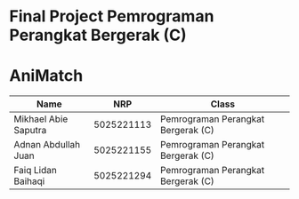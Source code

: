 # Final Project Pemrograman Perangkat Bergerak (C)

# AniMatch

| Name                 | NRP        | Class                              |
| -------------------- | ---------- | ---------------------------------- |
| Mikhael Abie Saputra | 5025221113 | Pemrograman Perangkat Bergerak (C) |
| Adnan Abdullah Juan  | 5025221155 | Pemrograman Perangkat Bergerak (C) |
| Faiq Lidan Baihaqi   | 5025221294 | Pemrograman Perangkat Bergerak (C) |
